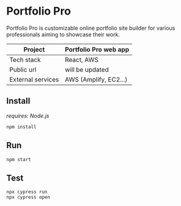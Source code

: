 # Portfolio Pro
Portfolio Pro is customizable online portfolio site builder for various professionals aiming to showcase their work.

| Project  | Portfolio Pro web app|
| ------------- |:-------------|
| Tech stack | React, AWS |
|Public url|will be updated|
| External services | AWS (Amplify, EC2...) |


## Install
*requires: Node.js*
```
npm install
```

## Run
```
npm start
```

## Test
```
npx cypress run  
npx cypress open
```